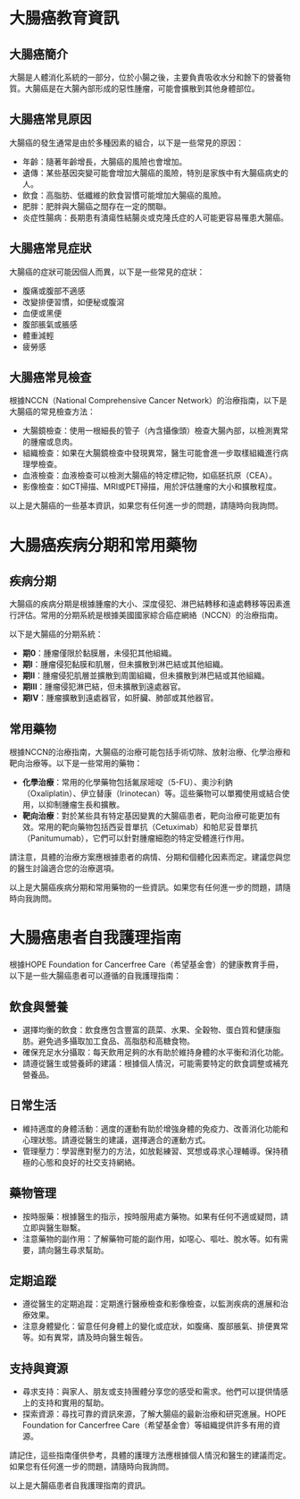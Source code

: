 # 大腸癌教育資訊

## 大腸癌簡介
大腸是人體消化系統的一部分，位於小腸之後，主要負責吸收水分和餘下的營養物質。大腸癌是在大腸內部形成的惡性腫瘤，可能會擴散到其他身體部位。

## 大腸癌常見原因
大腸癌的發生通常是由於多種因素的組合，以下是一些常見的原因：
- 年齡：隨著年齡增長，大腸癌的風險也會增加。
- 遺傳：某些基因突變可能會增加大腸癌的風險，特別是家族中有大腸癌病史的人。
- 飲食：高脂肪、低纖維的飲食習慣可能增加大腸癌的風險。
- 肥胖：肥胖與大腸癌之間存在一定的關聯。
- 炎症性腸病：長期患有潰瘍性結腸炎或克隆氏症的人可能更容易罹患大腸癌。

## 大腸癌常見症狀
大腸癌的症狀可能因個人而異，以下是一些常見的症狀：
- 腹痛或腹部不適感
- 改變排便習慣，如便秘或腹瀉
- 血便或黑便
- 腹部脹氣或脹感
- 體重減輕
- 疲勞感

## 大腸癌常見檢查
根據NCCN（National Comprehensive Cancer Network）的治療指南，以下是大腸癌的常見檢查方法：
- 大腸鏡檢查：使用一根細長的管子（內含攝像頭）檢查大腸內部，以檢測異常的腫瘤或息肉。
- 組織檢查：如果在大腸鏡檢查中發現異常，醫生可能會進一步取樣組織進行病理學檢查。
- 血液檢查：血液檢查可以檢測大腸癌的特定標記物，如癌胚抗原（CEA）。
- 影像檢查：如CT掃描、MRI或PET掃描，用於評估腫瘤的大小和擴散程度。

以上是大腸癌的一些基本資訊，如果您有任何進一步的問題，請隨時向我詢問。

# 大腸癌疾病分期和常用藥物

## 疾病分期
大腸癌的疾病分期是根據腫瘤的大小、深度侵犯、淋巴結轉移和遠處轉移等因素進行評估。常用的分期系統是根據美國國家綜合癌症網絡（NCCN）的治療指南。

以下是大腸癌的分期系統：
- **期0**：腫瘤僅限於黏膜層，未侵犯其他組織。
- **期I**：腫瘤侵犯黏膜和肌層，但未擴散到淋巴結或其他組織。
- **期II**：腫瘤侵犯肌層並擴散到周圍組織，但未擴散到淋巴結或其他組織。
- **期III**：腫瘤侵犯淋巴結，但未擴散到遠處器官。
- **期IV**：腫瘤擴散到遠處器官，如肝臟、肺部或其他器官。

## 常用藥物
根據NCCN的治療指南，大腸癌的治療可能包括手術切除、放射治療、化學治療和靶向治療等。以下是一些常用的藥物：

- **化學治療**：常用的化學藥物包括氟尿嘧啶（5-FU）、奧沙利鈉（Oxaliplatin）、伊立替康（Irinotecan）等。這些藥物可以單獨使用或結合使用，以抑制腫瘤生長和擴散。
- **靶向治療**：對於某些具有特定基因變異的大腸癌患者，靶向治療可能更加有效。常用的靶向藥物包括西妥昔單抗（Cetuximab）和帕尼妥昔單抗（Panitumumab），它們可以針對腫瘤細胞的特定受體進行作用。

請注意，具體的治療方案應根據患者的病情、分期和個體化因素而定。建議您與您的醫生討論適合您的治療選項。

以上是大腸癌疾病分期和常用藥物的一些資訊。如果您有任何進一步的問題，請隨時向我詢問。

# 大腸癌患者自我護理指南

根據HOPE Foundation for Cancerfree Care（希望基金會）的健康教育手冊，以下是一些大腸癌患者可以遵循的自我護理指南：

## 飲食與營養
- 選擇均衡的飲食：飲食應包含豐富的蔬菜、水果、全穀物、蛋白質和健康脂肪。避免過多攝取加工食品、高脂肪和高糖食物。
- 確保充足水分攝取：每天飲用足夠的水有助於維持身體的水平衡和消化功能。
- 請遵從醫生或營養師的建議：根據個人情況，可能需要特定的飲食調整或補充營養品。

## 日常生活
- 維持適度的身體活動：適度的運動有助於增強身體的免疫力、改善消化功能和心理狀態。請遵從醫生的建議，選擇適合的運動方式。
- 管理壓力：學習應對壓力的方法，如放鬆練習、冥想或尋求心理輔導。保持積極的心態和良好的社交支持網絡。

## 藥物管理
- 按時服藥：根據醫生的指示，按時服用處方藥物。如果有任何不適或疑問，請立即與醫生聯繫。
- 注意藥物的副作用：了解藥物可能的副作用，如噁心、嘔吐、脫水等。如有需要，請向醫生尋求幫助。

## 定期追蹤
- 遵從醫生的定期追蹤：定期進行醫療檢查和影像檢查，以監測疾病的進展和治療效果。
- 注意身體變化：留意任何身體上的變化或症狀，如腹痛、腹部脹氣、排便異常等。如有異常，請及時向醫生報告。

## 支持與資源
- 尋求支持：與家人、朋友或支持團體分享您的感受和需求。他們可以提供情感上的支持和實用的幫助。
- 探索資源：尋找可靠的資訊來源，了解大腸癌的最新治療和研究進展。HOPE Foundation for Cancerfree Care（希望基金會）等組織提供許多有用的資源。

請記住，這些指南僅供參考，具體的護理方法應根據個人情況和醫生的建議而定。如果您有任何進一步的問題，請隨時向我詢問。

以上是大腸癌患者自我護理指南的資訊。

